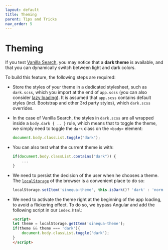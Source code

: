 ```yaml
---
layout: default
title: Theming
parent: Tips and Tricks
nav_order: 5
---
```


# Theming

If you test [Vanilla Search]({{site.baseurl}}/modules/vanilla-search/vanilla-search.html), you may notice that a **dark theme** is available, and that you can dynamically switch between light and dark colors.

To build this feature, the following steps are required:

- Store the styles of your theme in a dedicated stylesheet, such as `dark.scss`, which you import at the end of `app.scss` (you can also consider [lazy loading](https://egghead.io/lessons/angular-lazy-load-css-at-runtime-with-the-angular-cli)). It is assumed that `app.scss` contains default styles (incl. Bootstrap and other 3rd party styles), which `dark.scss` overrides.

- In the case of Vanilla Search, the styles in `dark.scss` are all wrapped inside a `body.dark { .. }` rule, which means that to toggle the theme, we simply need to toggle the `dark` class on the `<body>` element:

    ```ts
    document.body.classList.toggle("dark");
    ```

- You can also test what the current theme is with:

    ```ts
    if(document.body.classList.contains("dark")) {
        ...
    }
    ```

- We need to persist the decision of the user when he chooses a theme. The [`localStorage`](https://developer.mozilla.org/en-US/docs/Web/API/Window/localStorage) of the browser is a convenient place to do so:

    ```ts
    localStorage.setItem('sinequa-theme', this.isDark()? 'dark' : 'normal');
    ```

- We need to activate the theme right at the beginning of the app loading, to avoid a flickering effect. To do so, we bypass Angular and add the following script in our `index.html`:

    ```html
    <script>
    let theme = localStorage.getItem('sinequa-theme');
    if(theme && theme === 'dark'){
        document.body.classList.toggle('dark');
    }
    </script>
    ```
